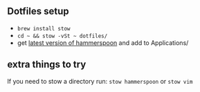 ## Dotfiles setup

- `brew install stow`
- `cd ~ && stow -vSt ~ dotfiles/`
- get [latest version of hammerspoon](https://github.com/Hammerspoon/hammerspoon/releases) and add to Applications/

## extra things to try
If you need to stow a directory run: `stow hammerspoon` or `stow vim`
